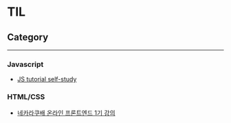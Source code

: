 # TIL
 
## Category

---
### Javascript
- [JS tutorial self-study](./Javascript/JS_tutorial.md)


### HTML/CSS
- [네카라쿠배 온라인 프론트엔드 1기 강의](/HTML/NKLCB_FE_HTML.md)
